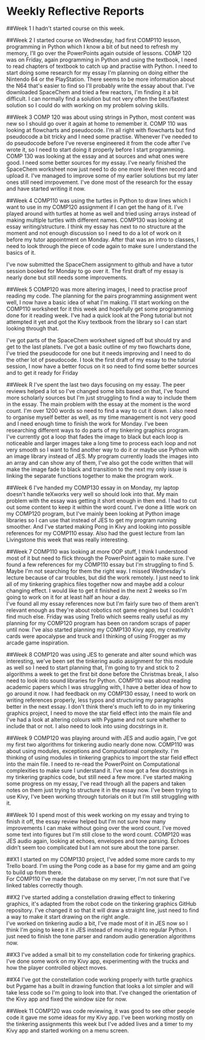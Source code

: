 # Weekly Reflective Reports

##Week 1
I hadn't started course on this week.

##Week 2
I started course on Wednesday, had first COMP110 lesson, programming in Python which I know a bit of but need to refresh my memory, I’ll go over the PowerPoints again outside of lessons. 
COMP 120 was on Friday, again programming in Python and using the textbook, I need to read chapters of textbook to catch up and practise with Python.
I need to start doing some research for my essay I'm planning on doing either the Nintendo 64 or the PlayStation. There seems to be more information about the N64 that's easier to find so I'll probably write the essay about that. I've downloaded SpaceChem and tried a few reactors, I'm finding it a bit difficult. I can normally find a solution but not very often the best/fastest solution so I could do with working on my problem solving skills.

##Week 3
COMP 120 was about using strings in Python, most content was new so I should go over it again at home to remember it. COMP 110 was looking at flowcharts and pseudocode. I'm all right with flowcharts but find pseudocode a bit tricky and I need some practise. Whenever I've needed to do pseudocode before I've reverse engineered it from the code after I've wrote it, so I need to start doing it properly before I start programming. 
COMP 130 was looking at the essay and at sources and what ones were good. I need some better sources for my essay.
I've nearly finished the SpaceChem worksheet now just need to do one more level then record and upload it. I've managed to improve some of my earlier solutions but my later ones still need imrpovement. I've done most of the research for the essay and have started writing it now.

##Week 4
COMP110 was using the turtles in Python to draw lines which I want to use in my COMP120 assignment if I can get the hang of it. I've played around with turtles at home as well and tried using arrays instead of making multiple turtles with different names. 
COMP130 was looking at essay writing/structure. I think my essay has next to no structure at the moment and not enough discussion so I need to do a lot of work on it before my tutor appointment on Monday. After that was an intro to classes, I need to look through the piece of code again to make sure I understand the basics of it.
	
I've now submitted the SpaceChem assignment to github and have a tutor session booked for Monday to go over it. The first draft of my essay is nearly done but still needs some improvements.

##Week 5
COMP120 was more altering images, I need to practise proof reading my code. The planning for the pairs programming assignment went well, I now have a basic idea of what I'm making. I'll start working on the COMP110 worksheet for it this week and hopefully get some programming done for it reading week.
I've had a quick look at the Pong tutorial but not attempted it yet and got the Kivy textbook from the library so I can start looking through that.
	
I've got parts of the SpaceChem worksheet signed off but should try and get to the last planets. 
I've got a basic outline of my two flowcharts done, I've tried the pseudocode for one but it needs improving and I need to do the other lot of pseudocode.  I took the first draft of my essay to the tutorial session, I now have a better focus on it so need to find some better sources and to get it ready for Friday

##Week R
I've spent the last two days focusing on my essay. The peer reviews helped a lot so I've changed some bits based on that, I've found more scholarly sources but I'm just struggling to find a way to include them in the essay. The main problem with the essay at the moment is the word count. I'm over 1200 words so need to find a way to cut it down. I also need to organise myself better as well, as my time management is not very good and I need enough time to finish the work for Monday. 
I've been researching different ways to do parts of my tinkering graphics program. I've currently got a loop that fades the image to black but each loop is noticeable and larger images take a long time to process each loop and not very smooth so I want to find another way to do it or maybe use Python with an image library instead of JES. 
My program currently loads the images into an array and can show any of them, I've also got the code written that will make the image fade to black and transition to the next my only issue is linking the separate functions together to make the program work.

##Week 6
I've handed my COMP130 essay in on Monday, my laptop doesn't handle teXworks very well so should look into that. My main problem with the essay was getting it short enough in then end.  I had to cut out some content to keep it within the word count.
I've done a little work on my COMP120 program, but I've mainly been looking at Python image libraries so I can use that instead of JES to get my program running smoother. And I've started making Pong in Kivy and looking into possible references for my COMP110 essay. Also had the guest lecture from Ian Livingstone this week that was really interesting. 

##Week 7
COMP110 was looking at more OOP stuff, I think I understood most of it but need to flick through the PowerPoint again to make sure. I've found a few references for my COMP110 essay but I'm struggling to find 5. Maybe I'm not searching for them the right way. 
I missed Wednesday's lecture because of car troubles, but did the work remotely. I just need to link all of my tinkering graphics files together now and maybe add a colour changing effect. I would like to get it finished in the next 2 weeks so I'm going to work on it for at least half an hour a day.   
I've found all my essay references now but I'm fairly sure two of them aren't relevant enough as they're about robotics not game engines but I couldn't find much else.
Friday was using Trello which seems really useful as my planning for my COMP120 program has been on random scraps of paper until now. I've also started planning my COMP130 Kivy app, my creativity cards were apocalypse and truck and I thinking of using Frogger as my arcade game inspiration.  

##Week 8
COMP120 was using JES to generate and alter sound which was interesting, we've been set the tinkering audio assignment for this module as well so I need to start planning that, I'm going to try and stick to 2 algorithms a week to get the first bit done before the Christmas break, I also need to look into sound libraries for Python.
COMP110 was about reading academic papers which I was struggling with, I have a better idea of how to go around it now. 
I had feedback on my COMP130 essay, I need to work on writing references properly, less typos and structuring my paragraphs better in the next essay.
I don't think there's much left to do in my tinkering graphics project, I need to move the star field effect into the main file and I've had a look at altering colours with Pygame and not sure whether to include that or not. I also need to look into using docstrings in it.

##Week 9
COMP120 was playing around with JES and audio again, I've got my first two algorithms for tinkering audio nearly done now. COMP110 was about using modules, exceptions and Computational complexity. I'm thinking of using modules in tinkering graphics to import the star field effect into the main file.  I need to re-read the PowerPoint on Computational complexities to make sure I understand it. I’ve now got a few docstrings in my tinkering graphics code, but still need a few more.
I've started making some progress on my essay, I've read through all the papers and taken notes on them just trying to structure it in the essay now.  I've been trying to use Kivy, I've been working through tutorials on it but I’m still struggling with it.

##Week 10
I spend most of this week working on my essay and trying to finish it off, the essay review helped but I'm not sure how many improvements I can make without going over the word count. I've moved some text into figures but I'm still close to the word count. 
COMP120 was JES audio again, looking at echoes, envelopes and tone parsing. Echoes didn’t seem too complicated but I am not sure about the tone parser. 

##X1
I started on my COMP130 project, I've added some more cards to my Trello board. I'm using the Pong code as a base for my game and am going to build up from there.   
For COMP110 I've made the database on my server, I'm not sure that I've linked tables correctly though. 

##X2
I've started adding a constellation drawing effect to tinkering graphics, it's adapted from the robot code on the tinkering graphics GitHub repository.  I've changed it so that it will draw a straight line, just need to find a way to make it start drawing on the right angle.   
I've worked on tinkering audio a bit, I've made most of it in JES now so I think I'm going to keep it in JES instead of moving it into regular Python. I just need to finish the tone parser and random audio generation algorithms now.

##X3
I've added a small bit to my constellation code for tinkering graphics.
I’ve done some work on my Kivy app, experimenting with the trucks and how the player controlled object moves. 

##X4
I've got the constellation code working properly with turtle graphics but Pygame has a built in drawing function that looks a lot simpler and will take less code so I'm going to look into that. 
I've changed the orientation of the Kivy app and fixed the window size for now. 

##Week 11
COMP120 was code reviewing, it was good to see other people code it gave me some ideas for my Kivy app. I've been working mostly on the tinkering assignments this week but I've added lives and a timer to my Kivy app and started working on a menu screen.
